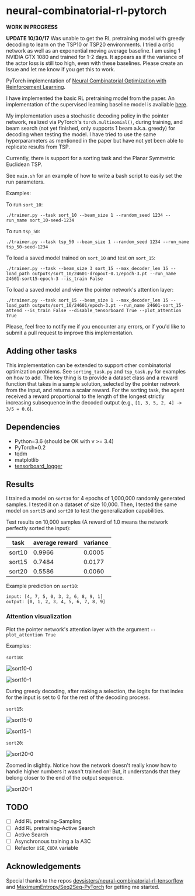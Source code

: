 # neural-combinatorial-rl-pytorch

**WORK IN PROGRESS**

**UPDATE 10/30/17** Was unable to get the RL pretraining model with greedy decoding to learn on the TSP10 or TSP20 environments. I tried a critic network as well as an exponential moving average baseline. I am using 1 NVIDIA GTX 1080 and trained for 1-2 days. It appears as if the variance of the actor loss is still too high, even with these baselines. Please create an Issue and let me know if you get this to work.

PyTorch implementation of [Neural Combinatorial Optimization with Reinforcement Learning](https://arxiv.org/abs/1611.09940). 

I have implemented the basic RL pretraining model from the paper. An implementation of the supervised learning baseline model is available [here](https://github.com/pemami4911/neural-combinatorial-rl-tensorflow). 

My implementation uses a stochastic decoding policy in the pointer network, realized via PyTorch's `torch.multinomial()`, during training, and beam search (not yet finished, only supports 1 beam a.k.a. greedy) for decoding when testing the model. I have tried to use the same hyperparameters as mentioned in the paper but have not yet been able to replicate results from TSP. 

Currently, there is support for a sorting task and the Planar Symmetric Euclidean TSP.

See `main.sh` for an example of how to write a bash script to easily set the run parameters.

Examples: 

To run `sort_10`:
    
    ./trainer.py --task sort_10 --beam_size 1 --random_seed 1234 --run_name sort_10-seed-1234

To run `tsp_50`:

    ./trainer.py --task tsp_50 --beam_size 1 --random_seed 1234 --run_name tsp_50-seed-1234 

To load a saved model trained on `sort_10` and test on `sort_15`:

    ./trainer.py --task --beam_size 3 sort_15 --max_decoder_len 15 --load_path outputs/sort_10/24601-dropout-0.1/epoch-3.pt --run_name 24601-sort15-epoch-3 --is_train False

To load a saved model and view the pointer network's attention layer:

    ./trainer.py --task sort_15 --beam_size 1 --max_decoder_len 15 --load_path outputs/sort_10/24601/epoch-3.pt --run_name 24601-sort_15-attend --is_train False --disable_tensorboard True --plot_attention True

Please, feel free to notify me if you encounter any errors, or if you'd like to submit a pull request to improve this implementation.

## Adding other tasks

This implementation can be extended to support other combinatorial optimization problems. See `sorting_task.py` and `tsp_task.py` for examples on how to add. The key thing is to provide a dataset class and a reward function that takes in a sample solution, selected by the pointer network from the input, and returns a scalar reward. For the sorting task, the agent received a reward proportional to the length of the longest strictly increasing subsequence in the decoded output (e.g., `[1, 3, 5, 2, 4] -> 3/5 = 0.6`).

## Dependencies

* Python=3.6 (should be OK with v >= 3.4)
* PyTorch=0.2
* tqdm
* matplotlib
* [tensorboard_logger](https://github.com/TeamHG-Memex/tensorboard_logger)

## Results

I trained a model on `sort10` for 4 epochs of 1,000,000 randomly generated samples. I tested it on a dataset of size 10,000. Then, I tested the same model on `sort15` and `sort20` to test the generalization capabilities.

Test results on 10,000 samples (A reward of 1.0 means the network perfectly sorted the input): 

| task | average reward | variance | 
|---|---|---|
| sort10 | 0.9966 | 0.0005 |
| sort15 | 0.7484 | 0.0177 |
| sort20 | 0.5586 | 0.0060 | 


Example prediction on `sort10`: 

```
input: [4, 7, 5, 0, 3, 2, 6, 8, 9, 1]
output: [0, 1, 2, 3, 4, 5, 6, 7, 8, 9]
```

### Attention visualization

Plot the pointer network's attention layer with the argument `--plot_attention True`

Examples: 

`sort10`: 

![sort10-0](/img/sort10-0.png)

![sort10-1](/img/sort10-1.png)

During greedy decoding, after making a selection, the logits for that index for the input is set to 0 for the rest of the decoding process.

`sort15`:

![sort15-0](img/sort15-0.png)

![sort15-1](img/sort15-1.png)

`sort20`:

![sort20-0](img/sort20-0.png)

Zoomed in slightly. Notice how the network doesn't really know how to handle higher numbers it wasn't trained on! But, it understands that they belong closer to the end of the output sequence.

![sort20-1](img/sort20-1.png)

## TODO

* [ ] Add RL pretraiing-Sampling
* [ ] Add RL pretraining-Active Search
* [ ] Active Search
* [ ] Asynchronous training a la A3C
* [ ] Refactor `USE_CUDA` variable

## Acknowledgements

Special thanks to the repos [devsisters/neural-combinatorial-rl-tensorflow](https://github.com/devsisters/neural-combinatorial-rl-tensorflow) and [MaximumEntropy/Seq2Seq-PyTorch](https://github.com/MaximumEntropy/Seq2Seq-PyTorch) for getting me started. 

